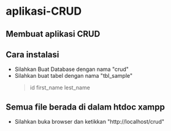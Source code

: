 # aplikasi-CRUD
## Membuat aplikasi CRUD


## Cara instalasi
 - Silahkan Buat Database dengan nama "crud"
 - Silahkan buat tabel dengan nama "tbl_sample"
    > id
    > first_name
    > lest_name

## Semua file berada di dalam htdoc xampp
- Silahkan buka browser dan ketikkan "http://localhost/crud"

